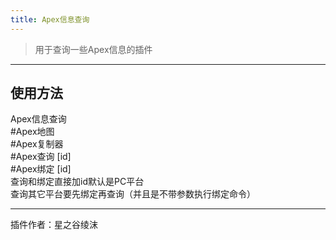 ```yaml
---
title: Apex信息查询
---
```

> 用于查询一些Apex信息的插件

---
## 使用方法
Apex信息查询<br/>
\#Apex地图<br/>
\#Apex复制器<br/>
\#Apex查询 [id]<br/>
\#Apex绑定 [id]<br/>
查询和绑定直接加id默认是PC平台<br/>
查询其它平台要先绑定再查询（并且是不带参数执行绑定命令）

---
插件作者：星之谷绫沫